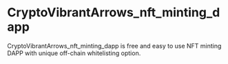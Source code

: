 # CryptoVibrantArrows_nft_minting_dapp
CryptoVibrantArrows_nft_minting_dapp is free and easy to use NFT minting DAPP with unique off-chain whitelisting option.
